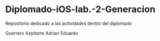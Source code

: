 # Diplomado-iOS-lab.-2-Generacion
Repositorio dedicado a las actividades dentro del diplomado

Guerrero Azpitarte Adrian Eduardo
